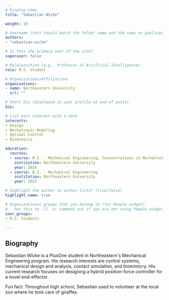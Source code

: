 ```yaml
---
# Display name
title: "Sebastian Wicke"

weight: 16

# Username (this should match the folder name and the name on publications)
authors:
- "sebastian-wicke"

# Is this the primary user of the site?
superuser: false

# Role/position (e.g., Professor of Artificial Intelligence)
role: M.S. Student

# Organizations/Affiliations
organizations:
- name: Northeastern University
  url: ""

# Short bio (displayed in user profile at end of posts)
bio:

# List each interest with a dash
interests:
- Design
- Mechatronic Modeling
- Optimal Control
- Biomimicry

education:
  courses:
  - course: M.S. - Mechanical Engineering, Concentrations in Mechatronics
    institution: Northeastern University
    year: 2024
  - course: B.S. - Mechanical Engineering
    institution: Northeastern University
    year: 2023

# Highlight the author in author lists? (true/false)
highlight_name: true

# Organizational groups that you belong to (for People widget)
#   Set this to `[]` or comment out if you are not using People widget.
user_groups:
- M.S. Students

---
```


## Biography
Sebastian Wicke is a PlusOne student in Northeastern's Mechanical Engineering program. His research interests are control systems, mechanical design and analysis, contact simulation, and biomimicry. His current research focuses on designing a hybrid position-force controller for a novel end-effector.

Fun fact: Throughout high school, Sebastian used to volunteer at the local zoo where he took care of giraffes.
